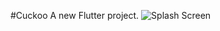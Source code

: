 #Cuckoo
A new Flutter project.
![Splash Screen](https://user-images.githubusercontent.com/81312864/154056871-2d4a1b99-1b67-4865-806c-e3999515c663.png)
